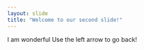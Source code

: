 ```yaml
---
layout: slide
title: "Welcome to our second slide!"
---
```

I am wonderful
Use the left arrow to go back!
